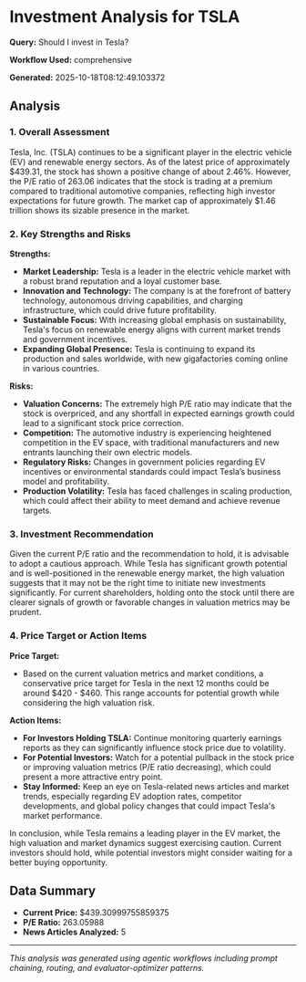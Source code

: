 # Investment Analysis for TSLA

**Query:** Should I invest in Tesla?

**Workflow Used:** comprehensive

**Generated:** 2025-10-18T08:12:49.103372

## Analysis

### 1. Overall Assessment

Tesla, Inc. (TSLA) continues to be a significant player in the electric vehicle (EV) and renewable energy sectors. As of the latest price of approximately $439.31, the stock has shown a positive change of about 2.46%. However, the P/E ratio of 263.06 indicates that the stock is trading at a premium compared to traditional automotive companies, reflecting high investor expectations for future growth. The market cap of approximately $1.46 trillion shows its sizable presence in the market.

### 2. Key Strengths and Risks

**Strengths:**
- **Market Leadership:** Tesla is a leader in the electric vehicle market with a robust brand reputation and a loyal customer base.
- **Innovation and Technology:** The company is at the forefront of battery technology, autonomous driving capabilities, and charging infrastructure, which could drive future profitability.
- **Sustainable Focus:** With increasing global emphasis on sustainability, Tesla's focus on renewable energy aligns with current market trends and government incentives.
- **Expanding Global Presence:** Tesla is continuing to expand its production and sales worldwide, with new gigafactories coming online in various countries.

**Risks:**
- **Valuation Concerns:** The extremely high P/E ratio may indicate that the stock is overpriced, and any shortfall in expected earnings growth could lead to a significant stock price correction.
- **Competition:** The automotive industry is experiencing heightened competition in the EV space, with traditional manufacturers and new entrants launching their own electric models.
- **Regulatory Risks:** Changes in government policies regarding EV incentives or environmental standards could impact Tesla’s business model and profitability.
- **Production Volatility:** Tesla has faced challenges in scaling production, which could affect their ability to meet demand and achieve revenue targets.

### 3. Investment Recommendation

Given the current P/E ratio and the recommendation to hold, it is advisable to adopt a cautious approach. While Tesla has significant growth potential and is well-positioned in the renewable energy market, the high valuation suggests that it may not be the right time to initiate new investments significantly. For current shareholders, holding onto the stock until there are clearer signals of growth or favorable changes in valuation metrics may be prudent.

### 4. Price Target or Action Items

**Price Target:**
- Based on the current valuation metrics and market conditions, a conservative price target for Tesla in the next 12 months could be around $420 - $460. This range accounts for potential growth while considering the high valuation risk.

**Action Items:**
- **For Investors Holding TSLA:** Continue monitoring quarterly earnings reports as they can significantly influence stock price due to volatility.
- **For Potential Investors:** Watch for a potential pullback in the stock price or improving valuation metrics (P/E ratio decreasing), which could present a more attractive entry point.
- **Stay Informed:** Keep an eye on Tesla-related news articles and market trends, especially regarding EV adoption rates, competitor developments, and global policy changes that could impact Tesla's market performance.

In conclusion, while Tesla remains a leading player in the EV market, the high valuation and market dynamics suggest exercising caution. Current investors should hold, while potential investors might consider waiting for a better buying opportunity.

## Data Summary

- **Current Price:** $439.30999755859375
- **P/E Ratio:** 263.05988
- **News Articles Analyzed:** 5

---

*This analysis was generated using agentic workflows including prompt chaining, routing, and evaluator-optimizer patterns.*
